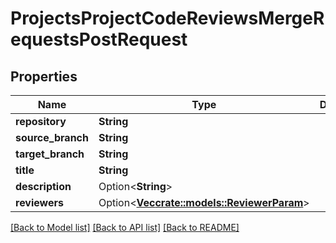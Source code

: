 # ProjectsProjectCodeReviewsMergeRequestsPostRequest

## Properties

Name | Type | Description | Notes
------------ | ------------- | ------------- | -------------
**repository** | **String** |  | 
**source_branch** | **String** |  | 
**target_branch** | **String** |  | 
**title** | **String** |  | 
**description** | Option<**String**> |  | [optional]
**reviewers** | Option<[**Vec<crate::models::ReviewerParam>**](ReviewerParam.md)> |  | [optional]

[[Back to Model list]](../README.md#documentation-for-models) [[Back to API list]](../README.md#documentation-for-api-endpoints) [[Back to README]](../README.md)


